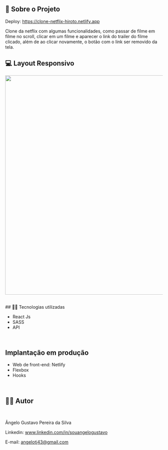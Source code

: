 ## 🔗 Sobre o Projeto

Deploy: https://clone-netflix-hiroto.netlify.app

<p>
Clone da netflix com algumas funcionalidades, como passar de filme em filme no scroll, clicar em um filme e aparecer o link do trailer do filme clicado, além de ao clicar novamente, o botão com o link ser removido da tela.
</p>


## 💻 Layout Responsivo
<p align='center'>
<img width='700' src='/src/gifs-demo/videonovo.gif'>
</p>

<br>
## 🧑‍💻 Tecnologias utilizadas
<br>

- React Js
- SASS
- API
<br>

## Implantação em produção

- Web de front-end: Netlify
- Flexbox
- Hooks
<br>

## 🧑‍💻 Autor
<br>

Ângelo Gustavo Pereira da Silva

Linkedin: www.linkedin.com/in/souangelogustavo

E-mail: angelotj43@gmail.com
